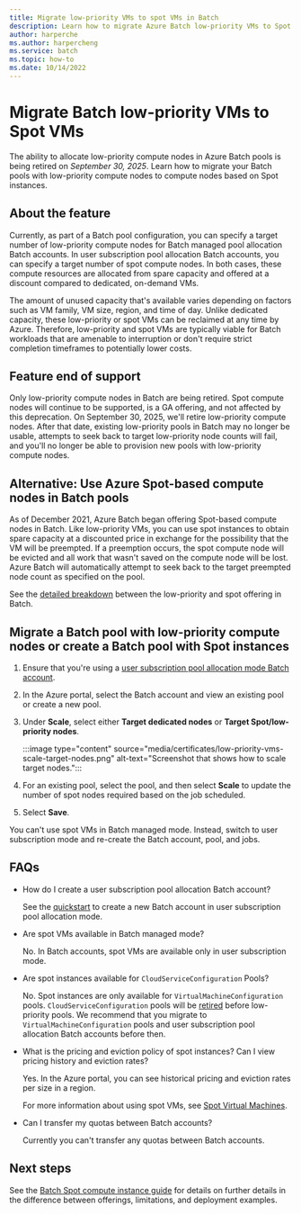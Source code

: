 ```yaml
---
title: Migrate low-priority VMs to spot VMs in Batch
description: Learn how to migrate Azure Batch low-priority VMs to Spot VMs and plan for feature end of support.
author: harperche
ms.author: harpercheng
ms.service: batch
ms.topic: how-to
ms.date: 10/14/2022
---
```


# Migrate Batch low-priority VMs to Spot VMs

The ability to allocate low-priority compute nodes in Azure Batch pools is being retired on *September 30, 2025*. Learn how to migrate your Batch pools with low-priority compute nodes to compute nodes based on Spot instances.

## About the feature

Currently, as part of a Batch pool configuration, you can specify a target number of low-priority compute nodes for Batch managed pool allocation Batch accounts. In user subscription pool allocation Batch accounts, you can specify a target number of spot compute nodes. In both cases, these compute resources are allocated from spare capacity and offered at a discount compared to dedicated, on-demand VMs.

The amount of unused capacity that's available varies depending on factors such as VM family, VM size, region, and time of day. Unlike dedicated capacity, these low-priority or spot VMs can be reclaimed at any time by Azure. Therefore, low-priority and spot VMs are typically viable for Batch workloads that are amenable to interruption or don't require strict completion timeframes to potentially lower costs.

## Feature end of support

Only low-priority compute nodes in Batch are being retired. Spot compute nodes will continue to be supported, is a GA offering, and not affected by this deprecation. On September 30, 2025, we'll retire low-priority compute nodes. After that date, existing low-priority pools in Batch may no longer be usable, attempts to seek back to target low-priority node counts will fail, and you'll no longer be able to provision new pools with low-priority compute nodes.

## Alternative: Use Azure Spot-based compute nodes in Batch pools

As of December 2021, Azure Batch began offering Spot-based compute nodes in Batch. Like low-priority VMs, you can use spot instances to obtain spare capacity at a discounted price in exchange for the possibility that the VM will be preempted. If a preemption occurs, the spot compute node will be evicted and all work that wasn't saved on the compute node will be lost. Azure Batch will automatically attempt to seek back to the target preempted node count as specified on the pool.

See the [detailed breakdown](batch-spot-vms.md) between the low-priority and spot offering in Batch.

## Migrate a Batch pool with low-priority compute nodes or create a Batch pool with Spot instances

1. Ensure that you're using a [user subscription pool allocation mode Batch account](batch-account-create-portal.md).

1. In the Azure portal, select the Batch account and view an existing pool or create a new pool.

1. Under **Scale**, select either **Target dedicated nodes** or **Target Spot/low-priority nodes**.

   :::image type="content" source="media/certificates/low-priority-vms-scale-target-nodes.png" alt-text="Screenshot that shows how to scale target nodes.":::

1. For an existing pool, select the pool, and then select **Scale** to update the number of spot nodes required based on the job scheduled.

1. Select **Save**.

You can't use spot VMs in Batch managed mode. Instead, switch to user subscription mode and re-create the Batch account, pool, and jobs.

## FAQs

- How do I create a user subscription pool allocation Batch account?

   See the [quickstart](./batch-account-create-portal.md) to create a new Batch account in user subscription pool allocation mode.

- Are spot VMs available in Batch managed mode?

  No. In Batch accounts, spot VMs are available only in user subscription mode.
  
- Are spot instances available for `CloudServiceConfiguration` Pools?

  No. Spot instances are only available for `VirtualMachineConfiguration` pools. `CloudServiceConfiguration` pools will be [retired](https://azure.microsoft.com/updates/azure-batch-cloudserviceconfiguration-pools-will-be-retired-on-29-february-2024/) before low-priority pools. We recommend that you migrate to `VirtualMachineConfiguration` pools and user subscription pool allocation Batch accounts before then.

- What is the pricing and eviction policy of spot instances? Can I view pricing history and eviction rates?

   Yes. In the Azure portal, you can see historical pricing and eviction rates per size in a region.

   For more information about using spot VMs, see [Spot Virtual Machines](../virtual-machines/spot-vms.md).

- Can I transfer my quotas between Batch accounts?

  Currently you can't transfer any quotas between Batch accounts.

## Next steps

See the [Batch Spot compute instance guide](batch-spot-vms.md) for details on further details in the difference between offerings, limitations, and deployment examples.
